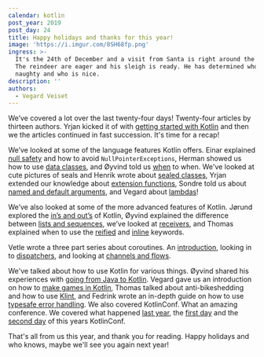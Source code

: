 ```yaml
---
calendar: kotlin
post_year: 2019
post_day: 24
title: Happy holidays and thanks for this year!
image: 'https://i.imgur.com/8SH68fp.png'
ingress: >-
  It's the 24th of December and a visit from Santa is right around the corner.
  The reindeer are eager and his sleigh is ready. He has determined who is
  naughty and who is nice.    
description: ''
authors:
  - Vegard Veiset
---
```

We’ve covered a lot over the last twenty-four days! Twenty-four articles by thirteen authors. Yrjan kicked it of with [getting started with Kotlin](https://kotlin.christmas/2019/1) and then we the articles continued in fast succession.  It's time for a recap!

We’ve looked at some of the language features Kotlin offers. Einar explained [null safety](https://kotlin.christmas/2019/2) and how to avoid `NullPointerExceptions`, Herman showed us how to use [data classes](https://kotlin.christmas/2019/10), and Øyvind told us [when](https://kotlin.christmas/2019/2) to when. We've looked at cute pictures of seals and Henrik wrote about [sealed classes](https://kotlin.christmas/2019/5), Yrjan extended our knowledge about [extension functions](https://kotlin.christmas/2019/9), Sondre told us about [named and default arguments](https://kotlin.christmas/2019/19), and Vegard about [lambdas](https://kotlin.christmas/2019/18)!

We’ve also looked at some of the more advanced features of Kotlin. Jørund explored the [in’s and out’s](https://kotlin.christmas/2019/22) of Kotlin, Øyvind explained the difference between [lists and sequences](https://kotlin.christmas/2019/23), we’ve looked at [receivers](https://kotlin.christmas/2019/21), and Thomas explained when to use the [reified](https://kotlin.christmas/2019/15) and [inline](https://kotlin.christmas/2019/16) keywords.

Vetle wrote a three part series about coroutines. An [introduction](https://kotlin.christmas/2019/12), looking in to [dispatchers](https://kotlin.christmas/2019/13), and looking at [channels and flows](https://kotlin.christmas/2019/14). 

We've talked about how to use Kotlin for various things. Øyvind shared his experiences with [going from Java to Kotlin](https://kotlin.christmas/2019/20). Vegard gave us an introduction on how to [make games in Kotlin](https://kotlin.christmas/2019/11), Thomas talked about anti-bikeshedding and how to use [Klint](https://kotlin.christmas/2019/8), and Fedrink wrote an in-depth guide on how to use [typesafe error handling](https://kotlin.christmas/2019/17). We also covered KotlinConf. What an amazing conference. We covered what happened [last year](https://kotlin.christmas/2019/4), the [first day](https://kotlin.christmas/2019/6) and the [second day](https://kotlin.christmas/2019/7) of this years KotlinConf.


That's all from us this year, and thank you for reading. Happy holidays and who knows, maybe we'll see you again next year!



